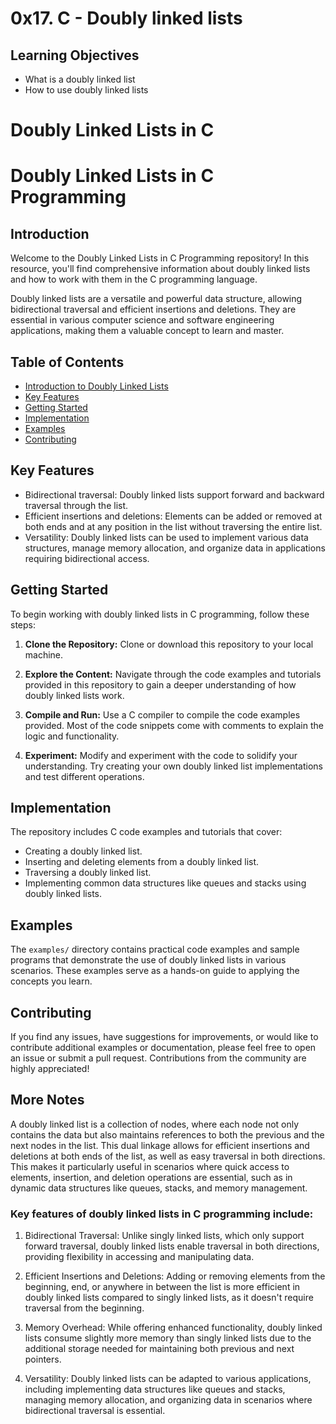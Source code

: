 # 0x17. C - Doubly linked lists

## Learning Objectives
- What is a doubly linked list
- How to use doubly linked lists

# Doubly Linked Lists in C

# Doubly Linked Lists in C Programming

## Introduction

Welcome to the Doubly Linked Lists in C Programming repository! In this resource, you'll find comprehensive information about doubly linked lists and how to work with them in the C programming language.

Doubly linked lists are a versatile and powerful data structure, allowing bidirectional traversal and efficient insertions and deletions. They are essential in various computer science and software engineering applications, making them a valuable concept to learn and master.

## Table of Contents

- [Introduction to Doubly Linked Lists](#introduction-to-doubly-linked-lists)
- [Key Features](#key-features)
- [Getting Started](#getting-started)
- [Implementation](#implementation)
- [Examples](#examples)
- [Contributing](#contributing)

## Key Features

- Bidirectional traversal: Doubly linked lists support forward and backward traversal through the list.
- Efficient insertions and deletions: Elements can be added or removed at both ends and at any position in the list without traversing the entire list.
- Versatility: Doubly linked lists can be used to implement various data structures, manage memory allocation, and organize data in applications requiring bidirectional access.

## Getting Started

To begin working with doubly linked lists in C programming, follow these steps:

1. **Clone the Repository:** Clone or download this repository to your local machine.

2. **Explore the Content:** Navigate through the code examples and tutorials provided in this repository to gain a deeper understanding of how doubly linked lists work.

3. **Compile and Run:** Use a C compiler to compile the code examples provided. Most of the code snippets come with comments to explain the logic and functionality.

4. **Experiment:** Modify and experiment with the code to solidify your understanding. Try creating your own doubly linked list implementations and test different operations.

## Implementation

The repository includes C code examples and tutorials that cover:

- Creating a doubly linked list.
- Inserting and deleting elements from a doubly linked list.
- Traversing a doubly linked list.
- Implementing common data structures like queues and stacks using doubly linked lists.

## Examples

The `examples/` directory contains practical code examples and sample programs that demonstrate the use of doubly linked lists in various scenarios. These examples serve as a hands-on guide to applying the concepts you learn.

## Contributing

If you find any issues, have suggestions for improvements, or would like to contribute additional examples or documentation, please feel free to open an issue or submit a pull request. Contributions from the community are highly appreciated!

## More Notes

A doubly linked list is a collection of nodes, where each node not only contains the data but also maintains references to both the previous and the next nodes in the list. This dual linkage allows for efficient insertions and deletions at both ends of the list, as well as easy traversal in both directions. This makes it particularly useful in scenarios where quick access to elements, insertion, and deletion operations are essential, such as in dynamic data structures like queues, stacks, and memory management.

### Key features of doubly linked lists in C programming include:

1. Bidirectional Traversal: Unlike singly linked lists, which only support forward traversal, doubly linked lists enable traversal in both directions, providing flexibility in accessing and manipulating data.

2. Efficient Insertions and Deletions: Adding or removing elements from the beginning, end, or anywhere in between the list is more efficient in doubly linked lists compared to singly linked lists, as it doesn't require traversal from the beginning.

3. Memory Overhead: While offering enhanced functionality, doubly linked lists consume slightly more memory than singly linked lists due to the additional storage needed for maintaining both previous and next pointers.

4. Versatility: Doubly linked lists can be adapted to various applications, including implementing data structures like queues and stacks, managing memory allocation, and organizing data in scenarios where bidirectional traversal is essential.
